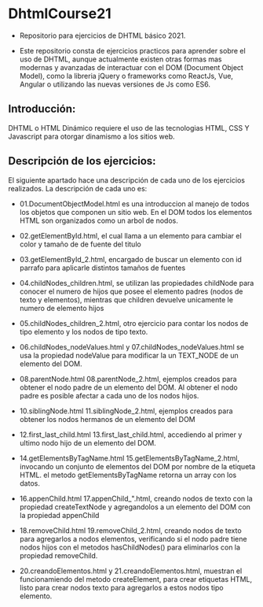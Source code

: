 # DhtmlCourse21
 - Repositorio para ejercicios de DHTML básico 2021.

 - Este repositorio consta de ejercicios practicos para aprender sobre el uso de DHTML, aunque actualmente existen otras formas mas modernas y avanzadas de interactuar con el DOM (Document Object Model), como la libreria jQuery o frameworks como ReactJs, Vue, Angular o utilizando las nuevas versiones de Js como ES6.

## Introducción:
DHTML o HTML Dinámico requiere el uso de las tecnologias HTML, CSS Y Javascript para otorgar dinamismo a los sitios web.

## Descripción de los ejercicios:

El siguiente apartado hace una descripción de cada uno de los ejercicios realizados. La descripción de cada uno es:

- 01.DocumentObjectModel.html es una introduccion al manejo de todos los objetos que componen un sitio web. En el DOM todos los elementos HTML son organizados como un arbol de nodos.

- 02.getElementById.html, el cual llama a un elemento para cambiar el color y tamaño de de fuente del titulo

- 03.getElementById_2.html, encargado de buscar un elemento con id parrafo para aplicarle distintos tamaños de fuentes

- 04.childNodes_children.html, se utilizan las propiedades childNode para conocer el numero de hijos que posee el elemento padres (nodos de texto y elementos), mientras que children devuelve unicamente le numero de elemento hijos

- 05.childNodes_children_2.html, otro ejercicio para contar los nodos de tipo elemento y los nodos de tipo texto.

- 06.childNodes_nodeValues.html y 07.childNodes_nodeValues.html se usa la propiedad nodeValue para modificar la un TEXT_NODE de un elemento del DOM.

- 08.parentNode.html 08.parentNode_2.html, ejemplos creados para obtener el nodo padre de un elemento del DOM. Al obtener el nodo padre es posible afectar a cada uno de los nodos hijos.

- 10.siblingNode.html 11.siblingNode_2.html, ejemplos creados para obtener los nodos hermanos de un elemento del DOM

- 12.first_last_child.html 13.first_last_child.html, accediendo al primer y ultimo nodo hijo de un elemento del DOM.

- 14.getElementsByTagName.html 15.getElementsByTagName_2.html, invocando un conjunto de elementos del DOM por nombre de la etiqueta HTML. el metodo getElementsByTagName retorna un array con los datos.

- 16.appenChild.html 17.appenChild_".html, creando nodos de texto con la propiedad createTextNode y agregandolos a un elemento del DOM con la propiedad appenChild

- 18.removeChild.html 19.removeChild_2.html, creando nodos de texto para agregarlos a nodos elementos, verificando si el nodo padre tiene nodos hijos con el metodos hasChildNodes() para eliminarlos con la propiedad removeChild.

- 20.creandoElementos.html y 21.creandoElementos.html, muestran el funcionamiendo del metodo createElement, para crear etiquetas HTML, listo para crear nodos texto para agregarlos a estos nodos tipo elemento.